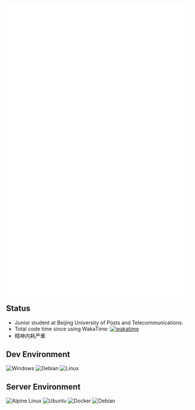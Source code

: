 <img align='left' src='github-metrics.svg'>

## Status

- Junior student at Beijing University of Posts and Telecommunications.
- Total code time since using WakaTime: [![wakatime](https://wakatime.com/badge/user/03bdf8cf-415d-486f-8326-1cb2a1c43d7d.svg)](https://wakatime.com/@03bdf8cf-415d-486f-8326-1cb2a1c43d7d)
- 精神内耗严重

## Dev Environment

![Windows](https://img.shields.io/badge/-Windows-black?style=for-the-badge&logo=Windows) ![Debian](https://img.shields.io/badge/-Debian-black?style=for-the-badge&logo=Debian) ![Linux](https://img.shields.io/badge/-Linux%206.1.0--rc1-black?style=for-the-badge&logo=Linux)

## Server Environment

![Alpine Linux](https://img.shields.io/badge/-Alpine%20Linux-black?style=for-the-badge&logo=alpinelinux) ![Ubuntu](https://img.shields.io/badge/-Ubuntu-black?style=for-the-badge&logo=ubuntu) ![Docker](https://img.shields.io/badge/-Docker-black?style=for-the-badge&logo=docker) ![Debian](https://img.shields.io/badge/-Debian-black?style=for-the-badge&logo=debian)
